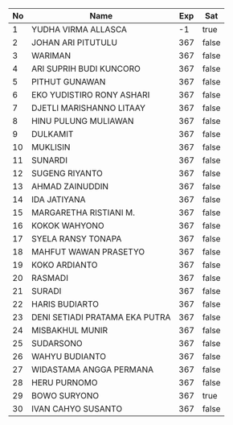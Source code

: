 | No | Name | Exp | Sat |
|-----|-----|-----|-----|
| 1 | YUDHA VIRMA ALLASCA | -1 | true |
| 2 | JOHAN ARI PITUTULU | 367 | false |
| 3 | WARIMAN | 367 | false |
| 4 | ARI SUPRIH BUDI KUNCORO | 367 | false |
| 5 | PITHUT GUNAWAN | 367 | false |
| 6 | EKO YUDISTIRO RONY ASHARI | 367 | false |
| 7 | DJETLI MARISHANNO LITAAY | 367 | false |
| 8 | HINU PULUNG MULIAWAN | 367 | false |
| 9 | DULKAMIT | 367 | false |
| 10 | MUKLISIN | 367 | false |
| 11 | SUNARDI | 367 | false |
| 12 | SUGENG RIYANTO | 367 | false |
| 13 | AHMAD ZAINUDDIN | 367 | false |
| 14 | IDA JATIYANA | 367 | false |
| 15 | MARGARETHA RISTIANI M. | 367 | false |
| 16 | KOKOK WAHYONO | 367 | false |
| 17 | SYELA RANSY TONAPA | 367 | false |
| 18 | MAHFUT WAWAN PRASETYO | 367 | false |
| 19 | KOKO ARDIANTO | 367 | false |
| 20 | RASMADI | 367 | false |
| 21 | SURADI | 367 | false |
| 22 | HARIS BUDIARTO | 367 | false |
| 23 | DENI SETIADI PRATAMA EKA PUTRA | 367 | false |
| 24 | MISBAKHUL MUNIR | 367 | false |
| 25 | SUDARSONO | 367 | false |
| 26 | WAHYU BUDIANTO | 367 | false |
| 27 | WIDASTAMA ANGGA PERMANA | 367 | false |
| 28 | HERU PURNOMO | 367 | false |
| 29 | BOWO SURYONO | 367 | true |
| 30 | IVAN CAHYO SUSANTO | 367 | false |

